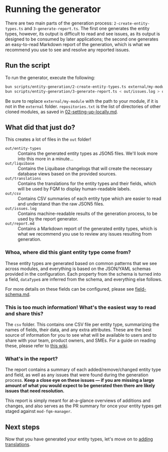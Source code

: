 # Running the generator

There are two main parts of the generation process: `2-create-entity-types.ts` and `3-generate-report.ts`. The first one generates the entity types, however, its output is difficult to read and see issues, as its output is designed to be consumed by later applications; the second one generates an easy-to-read Markdown report of the generation, which is what we recommend you use to see and resolve any reported issues.

## Run the script

To run the generator, execute the following:

```sh
bun scripts/entity-generation/2-create-entity-types.ts external/my-module $(cat repositories.txt) > out/issues.log
bun scripts/entity-generation/3-generate-report.ts < out/issues.log > out/report.md
```

Be sure to replace `external/my-module` with the path to your module, if it is not in the `external` folder. `repositories.txt` is the list of directories of other cloned modules, as saved in [02-setting-up-locally.md](02-setting-up-locally.md).

## What did that just do?

This creates a lot of files in the `out` folder!

<dl>
<dt><code>out/entity-types</code></dt>
<dd>
Contains the generated entity types as JSON5 files. We'll look more into this more in a minute...
</dd>
<dt><code>out/liquibase</code></dt>
<dd>
Contains the Liquibase changelogs that will create the necessary database views based on the provided sources.
</dd>
<dt><code>out/translations</code></dt>
<dd>
Contains the translations for the entity types and their fields, which will be used by FQM to display human-readable labels.
</dd>
<dt><code>out/csv</code></dt>
<dd>
Contains CSV summaries of each entity type which are easier to read and understand than the raw JSON5 files.
</dd>
<dt><code>out/issues.log</code></dt>
<dd>
Contains machine-readable results of the generation process, to be used by the report generator.
</dd>
<dt><code>out/report.md</code></dt>
<dd>
Contains a Markdown report of the generated entity types, which is what we recommend you use to review any issues resulting from generation.
</dd>
</dl>

### Whoa, where did this giant entity type come from?

These entity types are generated based on common patterns that we see across modules, and everything is based on the JSON/YAML schemas provided in the configuration. Each property from the schema is turned into a field, `dataType`s are inferred from the schema, and everything else follows.

For more details on these fields can be configured, please see [field-schema.md](field-schema.md).

### This is too much information! What's the easiest way to read and share this?

The `csv` folder. This contains one CSV file per entity type, summarizing the names of fields, their data, and any extra attributes. These are the best source of information for you to see what will be available to users and to share with your team, product owners, and SMEs. For a guide on reading these, please refer to [this wiki](https://folio-org.atlassian.net/wiki/x/EYC2Q).

### What's in the report?

The report contains a summary of each added/remove/changed entity type and field, as well as any issues that were found during the generation process. **Keep a close eye on these issues — if you are missing a large amount of what you would expect to be generated then there are likely issues that need resolution.**

This report is simply meant for at-a-glance overviews of additions and changes, and also serves as the PR summary for once your entity types get staged against `mod-fqm-manager`.

## Next steps

Now that you have generated your entity types, let's move on to [adding translations](05-translations.md).
